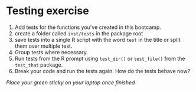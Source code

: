 
# Testing exercise

1. Add tests for the functions you've created in this bootcamp.
2. create a folder called `inst/tests` in the package root
3. save tests into a single R script with the word `test` in the title or split them over multiple test. 
4. Group tests where necessary.
5. Run tests from the R prompt using `test_dir()` or `test_file()` from the `test_that` package.
6. Break your code and run the tests again. How do the tests behave now?

*Place your green sticky on your laptop once finished*
